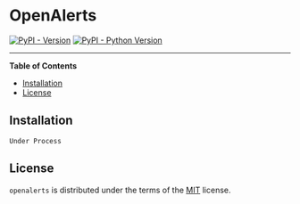 # OpenAlerts

[![PyPI - Version](https://img.shields.io/pypi/v/openalerts.svg)](https://pypi.org/project/openalerts)
[![PyPI - Python Version](https://img.shields.io/pypi/pyversions/openalerts.svg)](https://pypi.org/project/openalerts)

-----

**Table of Contents**

- [Installation](#installation)
- [License](#license)

## Installation

```console
Under Process
```

## License

`openalerts` is distributed under the terms of the [MIT](https://spdx.org/licenses/MIT.html) license.
